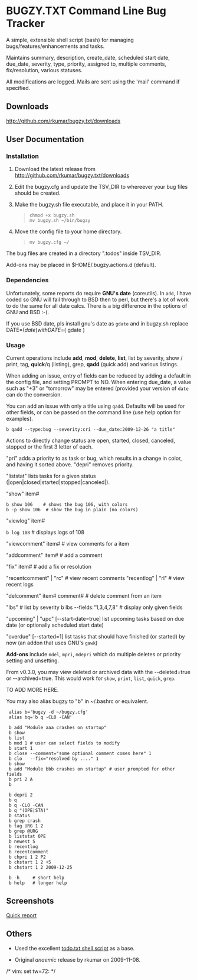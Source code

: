 BUGZY.TXT Command Line Bug Tracker
==================================

A simple, extensible shell script (bash) for managing
bugs/features/enhancements and tasks.

Maintains summary, description, create_date, scheduled start date, due_date, severity, type,
priority, assigned to, multiple comments, fix/resolution, various statuses.

All modifications are logged.
Mails are sent using the 'mail' command if specified.

Downloads
---------

<http://github.com/rkumar/bugzy.txt/downloads>

User Documentation
------------------

### Installation

1. Download the latest release from <http://github.com/rkumar/bugzy.txt/downloads>

2. Edit the bugzy.cfg and update the TSV_DIR to whereever your bug files should be created.

3. Make the bugzy.sh file executable, and place it in your PATH.

    > `chmod +x bugzy.sh`  
    > `mv bugzy.sh ~/bin/bugzy`

4. Move the config file to your home directory.

    > `mv bugzy.cfg ~/`

The bug files are created in a directory ".todos" inside TSV_DIR.

Add-ons may be placed in $HOME/.bugzy.actions.d (default).

### Dependencies

Unfortunately, some reports do require **GNU's date** (coreutils). In `add`, I have
coded so GNU will fail through to BSD then to perl, but there's a lot
of work to do the same for all date calcs. There is a big difference in
the options of GNU and BSD :-(.

If you use BSD date, pls install gnu's date as `gdate` and in bugzy.sh replace 
    DATE=$( date )
with
    DATE=$( gdate )

### Usage

Current operations include **add**, **mod**, **delete**, **list**, list by severity,
show / print, tag, **quick**/q (listing), grep, **qadd** (quick add) and
various listings.

When adding an issue, entry of fields can be reduced by adding a default
in the config file, and setting PROMPT to NO. When entering due_date, a
value such as "+3" or "tomorrow" may be entered (provided your
version of `date` can do the conversion.

You can add an issue with only a title using  `qadd`. Defaults will be
used for other fields, or can be passed on the command line (use help
option for examples).
 
`b qadd --type:bug --severity:cri --due_date:2009-12-26 "a title"`

Actions to directly change status are open, started, closed, canceled,
stopped or the first 3 letter of each.


"pri" adds a priority to as task or bug, which results in a change in color, and having it 
sorted above. "depri" removes priority.

"liststat" lists tasks for a given status (|open|closed|started|stopped|canceled|).

"show" item#
  
    b show 106    # shows the bug 106, with colors 
    b -p show 106  # show the bug in plain (no colors)

"viewlog" item#

   `b log 108`  # displays logs of 108

"viewcomment" item#    # view comments for a item

"addcomment" item#    # add a comment

"fix" item#    # add a fix or resolution

"recentcomment" | "rc"  # view recent comments
"recentlog" | "rl"      # view recent logs

"delcomment" item# comment#            # delete comment from an item

"lbs"        # list by severity
        b lbs --fields:"1,3,4,7,8"   # display only given fields

"upcoming" | "upc"  [--start-date=true]
     list upcoming tasks based on due date (or optionally scheduled start date)

"overdue" [--started=1]
     list tasks that should have finished (or started) by now
     (an addon that uses GNU's `gawk`)

**Add-ons** include `mdel`, `mpri`, `mdepri` which do multiple deletes or
priority setting and unsetting.

From v0.3.0, you may view deleted or archived data with the
--deleted=true or --archived=true. This would work for `show`, `print`,
`list`, `quick`, `grep`.

TO ADD MORE HERE.

You may also alias bugzy to "b" in ~/.bashrc or equivalent.

     alias b='bugzy -d ~/bugzy.cfg'  
     alias bq='b q -CLO -CAN'

     b add "Module aaa crashes on startup"  
     b show
     b list  
     b mod 1 # user can select fields to modify 
     b start 1  
     b close --comment="some optional comment comes here" 1  
     b clo   --fix="resolved by ...." 1
     b show  
     b add "Module bbb crashes on startup" # user prompted for other fields 
     b pri 2 A  
     b  

     b depri 2  
     b q
     b q -CLO -CAN
     b q "(OPE|STA)"
     b status
     b grep crash
     b tag URG 1 2
     b grep @URG
     b liststat OPE
     b newest 5
     b recentlog
     b recentcomment
     b chpri 1 2 P2
     b chstart 1 2 +5
     b chstart 1 2 2009-12-25

     b -h     # short help
     b help   # longer help

 
Screenshots
-----------

[Quick report](http://i47.tinypic.com/6s4291.jpg)

Others
------

- Used the excellent [todo.txt shell script](http://github.com/ginatrapani/todo.txt-cli) as a base.

- Original *anaemic* release by rkumar on 2009-11-08.

/* vim: set tw=72: */
